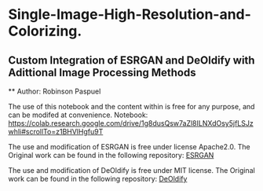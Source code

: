 # Single-Image-High-Resolution-and-Colorizing.
## Custom Integration of ESRGAN and DeOldify with Adittional Image Processing Methods
** Author: Robinson Paspuel 

The use of this notebook and the content within is free for any purpose, and can be modifed at convenience.
Notebook: https://colab.research.google.com/drive/1g8dusQsw7aZl8ILNXdOsy5jfLSJzwhIi#scrollTo=z1BHVlHgfu9T

The use and modification of ESRGAN is free under license Apache2.0. The Original work can be found in the following repository:
[ESRGAN](https://github.com/xinntao/ESRGAN)

The use and modification of DeOldify is free under MIT license. The Original work can be found in the following repository:
[DeOldify](https://github.com/jantic/DeOldify)
